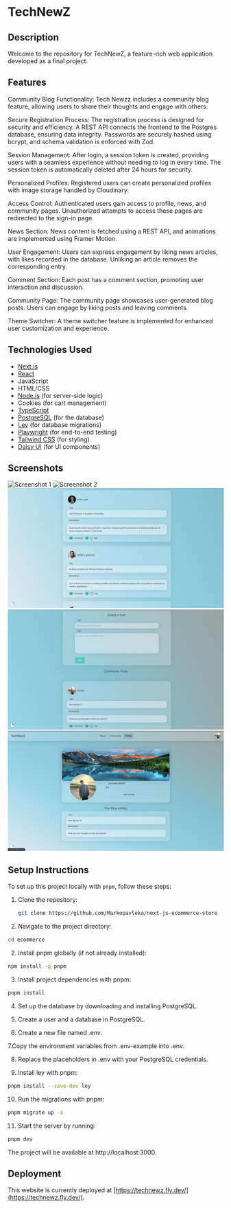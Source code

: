 # TechNewZ

## Description

Welcome to the repository for TechNewZ, a feature-rich web application developed as a final project.

## Features

Community Blog Functionality: Tech Newzz includes a community blog feature, allowing users to share their thoughts and engage with others.

Secure Registration Process: The registration process is designed for security and efficiency. A REST API connects the frontend to the Postgres database, ensuring data integrity. Passwords are securely hashed using bcrypt, and schema validation is enforced with Zod.

Session Management: After login, a session token is created, providing users with a seamless experience without needing to log in every time. The session token is automatically deleted after 24 hours for security.

Personalized Profiles: Registered users can create personalized profiles with image storage handled by Cloudinary.

Access Control: Authenticated users gain access to profile, news, and community pages. Unauthorized attempts to access these pages are redirected to the sign-in page.

News Section: News content is fetched using a REST API, and animations are implemented using Framer Motion.

User Engagement: Users can express engagement by liking news articles, with likes recorded in the database. Unliking an article removes the corresponding entry.

Comment Section: Each post has a comment section, promoting user interaction and discussion.

Community Page: The community page showcases user-generated blog posts. Users can engage by liking posts and leaving comments.

Theme Switcher: A theme switcher feature is implemented for enhanced user customization and experience.

## Technologies Used

- [Next.js](https://nextjs.org/)
- [React](https://reactjs.org/)
- JavaScript
- HTML/CSS
- [Node.js](https://nodejs.org/) (for server-side logic)
- Cookies (for cart management)
- [TypeScript](https://www.typescriptlang.org/)
- [PostgreSQL](https://www.postgresql.org/) (for the database)
- [Ley](https://github.com/lukeed/ley) (for database migrations)
- [Playwright](https://playwright.dev/) (for end-to-end testing)
- [Tailwind CSS](https://tailwindcss.com/) (for styling)
- [Daisy UI](https://daisyui.com/) (for UI components)

## Screenshots

![Screenshot 1](screenshot1.gif)
![Screenshot 2](screenshot2.gif)
![Screenshot 3](screenshot3.png)
![Screenshot 4](screenshot4.png)
![Screenshot 5](screenshot5.png)

## Setup Instructions

To set up this project locally with `pnpm`, follow these steps:

1. Clone the repository:

   ```bash
   git clone https://github.com/Markopavleka/next-js-ecommerce-store

   ```

1. Navigate to the project directory:

```bash
cd ecommerce
```

2. Install pnpm globally (if not already installed):

```bash
npm install -g pnpm
```

3. Install project dependencies with pnpm:

```bash
pnpm install
```

4. Set up the database by downloading and installing PostgreSQL.

5. Create a user and a database in PostgreSQL.

6. Create a new file named .env.

7.Copy the environment variables from .env-example into .env.

8. Replace the placeholders in .env with your PostgreSQL credentials.

9. Install ley with pnpm:

```bash
pnpm install --save-dev ley
```

10. Run the migrations with pnpm:

```bash
pnpm migrate up -a
```

11. Start the server by running:

```bash
pnpm dev
```

The project will be available at http://localhost:3000.

## Deployment

This website is currently deployed at [https://technewz.fly.dev/](https://technewz.fly.dev/).
